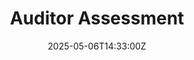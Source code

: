 ---
title: Auditor Assessment
linkTitle: Auditor Assessment
date: '2025-05-06T14:33:00Z'
weight: 1
description: Auditor assessment created on May 6, 2025, by Ryan Laird, currently in
  draft status with low priority and internal visibility.
draft: false
ref: auditor-assessment
---